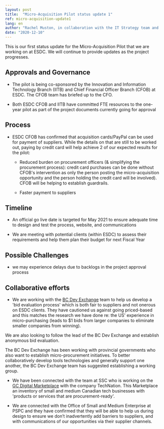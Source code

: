 ```yaml
---
layout: post
title:  "Micro-Acquisition Pilot status update 1"
ref: micro-acquisition-update1
lang: en
author: "Rachel Muston, in collaboration with the IT Strategy team and Micro-Acquisition Pilot team members"
date: "2020-12-10"
---
```


This is our first status update for the Micro-Acquisition Pilot that we are working on at ESDC. We will continue to provide updates as the project progresses.

## Approvals and Governance

- The pilot is being co-sponsored by the Innovation and Information Technology Branch (IITB) and Chief Financial Officer Branch (CFOB) at ESDC. The CFOB team has briefed up to the CFO.

- Both ESDC CFOB and IITB have committed FTE resources to the one-year pilot as part of the project documents currently going for approval

## Process

- ESDC CFOB has confirmed that acquisition cards/PayPal can be used for payment of suppliers. While the details on that are still to be worked out, paying by credit card will help achieve 2 of our expected results for the pilot:  

  - Reduced burden on procurement officers (& simplifying the procurement process): credit card purchases can be done without CFOB's intervention as only the person posting the micro-acquisition opportunity and the person holding the credit card will be involved). CFOB will be helping to establish guardrails.

  - Faster payment to suppliers

## Timeline

- An official go live date is targeted for May 2021 to ensure adequate time to design and test the process, website, and communications

- We are meeting with potential clients (within ESDC) to assess their requirements and help them plan their budget for next Fiscal Year

## Possible Challenges

- we may experience delays due to backlogs in the project approval process

## Collaborative efforts

- We are working with the [BC Dev Exchange](https://bcdevexchange.org/) team to help us develop a 'bid evaluation process' which is both fair to suppliers and not onerous on ESDC clients.  They have cautioned us against going priced-based and this matches the research we have done re: the US' experience in micro-purchasing (leads to $1 bids from larger companies to eliminate smaller companies from winning).  

We are also looking to follow the lead of the BC Dev Exchange and establish anonymous bid evaluation.

The BC Dev Exchange has been working with provincial governments who also want to establish micro-procurement initiatives. To better collaboratively develop tools technologies and generally support one another, the BC Dev Exchange team has suggested establishing a working group.

- We have been connected with the team at SSC who is working on the [GC Digital Marketplace](https://technationportal.ca/) with the company TechNation. This Marketplace an inventory of small and medium Canadian tech businesses with 'products or services that are procurement-ready'.

- We are connected with the Office of Small and Medium Enterprise at PSPC and they have confirmed that they will be able to help us during design to ensure we don’t inadvertently add barriers to suppliers, and with communications of our opportunities via their supplier channels.
